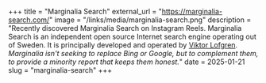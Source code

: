 +++
title = "Marginalia Search"
external_url = "https://marginalia-search.com/"
image = "/links/media/marginalia-search.png"
description = "Recently discovered Marginalia Search on Instagram Reels. Marginalia Search is an independent open source Internet search engine operating out of Sweden. It is principally developed and operated by [Viktor Lofgren](https://www.marginalia.nu/). *Marginalia isn't seeking to replace Bing or Google, but to complement them, to provide a minority report that keeps them honest.*"
date = 2025-01-21
slug = "marginalia-search"
+++